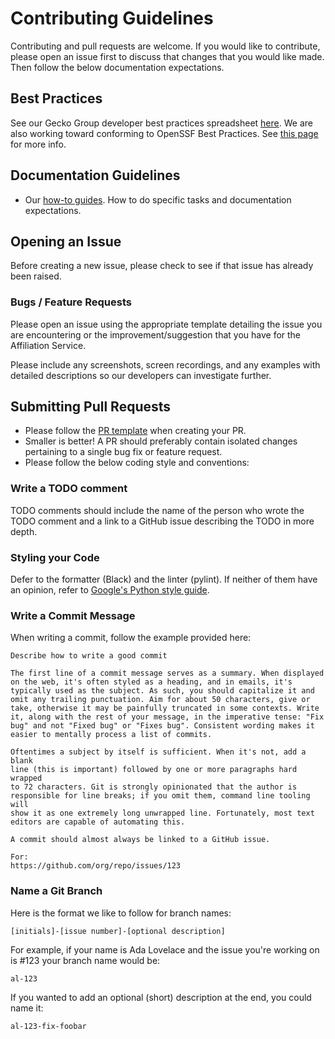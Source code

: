 # Contributing Guidelines

Contributing and pull requests are welcome. If you would like to contribute,
please open an issue first to discuss that changes that you would like made.
Then follow the below documentation expectations.

## Best Practices

See our Gecko Group developer best practices spreadsheet
[here](https://docs.google.com/spreadsheets/d/1MLeEQE-v3eEnEtKNG4oJ8q6a8pal9q462TTgVcodcg4/edit?pli=1#gid=0).
We are also working toward conforming to OpenSSF Best Practices.
See [this page](https://www.bestpractices.dev/en/projects/8941) for more info.

## Documentation Guidelines

- Our [how-to guides](./doc/how-to.md). How to do specific tasks
  and documentation expectations.

## Opening an Issue

Before creating a new issue, please check to see if that issue has already
been raised.

### Bugs / Feature Requests

Please open an issue using the appropriate template detailing the issue you are
encountering or the improvement/suggestion that you have for the Affiliation
Service.

Please include any screenshots, screen recordings, and any examples with
detailed descriptions so our developers can investigate further.

## Submitting Pull Requests

- Please follow the [PR template](./doc/pull_request_template.md) when
  creating your PR.
- Smaller is better! A PR should preferably contain isolated changes
  pertaining to a single bug fix or feature request.
- Please follow the below coding style and conventions:

### Write a TODO comment

TODO comments should include the name of the person who wrote the TODO comment
and a link to a GitHub issue describing the TODO in more depth.

### Styling your Code

Defer to the formatter (Black) and the linter (pylint). If neither of them
have an opinion, refer to [Google's Python style guide](https://google.github.io/styleguide/pyguide.html).

### Write a Commit Message

When writing a commit, follow the example provided here:

```
Describe how to write a good commit

The first line of a commit message serves as a summary. When displayed
on the web, it's often styled as a heading, and in emails, it's
typically used as the subject. As such, you should capitalize it and
omit any trailing punctuation. Aim for about 50 characters, give or
take, otherwise it may be painfully truncated in some contexts. Write
it, along with the rest of your message, in the imperative tense: "Fix
bug" and not "Fixed bug" or "Fixes bug". Consistent wording makes it
easier to mentally process a list of commits.

Oftentimes a subject by itself is sufficient. When it's not, add a blank
line (this is important) followed by one or more paragraphs hard wrapped
to 72 characters. Git is strongly opinionated that the author is
responsible for line breaks; if you omit them, command line tooling will
show it as one extremely long unwrapped line. Fortunately, most text
editors are capable of automating this.

A commit should almost always be linked to a GitHub issue.

For:
https://github.com/org/repo/issues/123
```

### Name a Git Branch

Here is the format we like to follow for branch names:

```
[initials]-[issue number]-[optional description]
```

For example, if your name is Ada Lovelace and the issue you're working on is
#123 your branch name would be:

```
al-123
```

If you wanted to add an optional (short) description at the end, you could name
it:

```
al-123-fix-foobar
```
